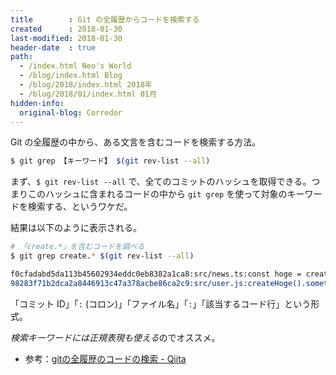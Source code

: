 ```yaml
---
title        : Git の全履歴からコードを検索する
created      : 2018-01-30
last-modified: 2018-01-30
header-date  : true
path:
  - /index.html Neo's World
  - /blog/index.html Blog
  - /blog/2018/index.html 2018年
  - /blog/2018/01/index.html 01月
hidden-info:
  original-blog: Corredor
---
```


Git の全履歴の中から、ある文言を含むコードを検索する方法。

```bash
$ git grep 【キーワード】 $(git rev-list --all)
```

まず、`$ git rev-list --all` で、全てのコミットのハッシュを取得できる。つまりこのハッシュに含まれるコードの中から `git grep` を使って対象のキーワードを検索する、というワケだ。

結果は以下のように表示される。

```bash
# 「create.*」を含むコードを調べる
$ git grep create.* $(git rev-list --all)

f0cfadabd5da113b45602934eddc0eb8382a1ca8:src/news.ts:const hoge = createHoge();
98283f71b2dca2a8446913c47a378acbe86ca2c9:src/user.js:createHoge().something();
```

「コミット ID」「`:` (コロン)」「ファイル名」「`:`」「該当するコード行」という形式。

*検索キーワードには正規表現も使える*のでオススメ。

- 参考：[gitの全履歴のコードの検索 - Qiita](https://qiita.com/myuj/items/a76d4527f7ebb56e6c89)
